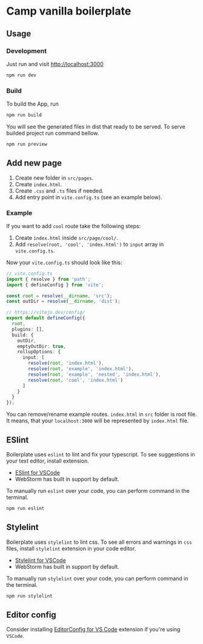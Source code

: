 # Camp vanilla boilerplate

## Usage

### Development

Just run and visit <http://localhost:3000>

```bash
npm run dev
```

### Build

To build the App, run

```bash
npm run build
```

You will see the generated files in dist that ready to be served.
To serve builded project run command bellow.

```bash
npm run preview
```

## Add new page

1. Create new folder in `src/pages`.
2. Create `index.html`.
3. Create `.css` and `.ts` files if needed.
4. Add entry point in `vite.config.ts` (see an example below).

### Example

If you want to add `cool` route take the following steps:

1. Create `index.html` inside `src/page/cool/`.
2. Add `resolve(root, 'cool', 'index.html')` to `input` array in `vite.config.ts`.

Now your `vite.config.ts` should look like this:

```ts
// vite.config.ts
import { resolve } from 'path';
import { defineConfig } from 'vite';

const root = resolve(__dirname, 'src');
const outDir = resolve(__dirname, 'dist');

// https://vitejs.dev/config/
export default defineConfig({
  root,
  plugins: [],
  build: {
    outDir,
    emptyOutDir: true,
    rollupOptions: {
      input: [
        resolve(root, 'index.html'),
        resolve(root, 'example', 'index.html'),
        resolve(root, 'example', 'nested', 'index.html'),
        resolve(root, 'cool', 'index.html')
      ]
    }
  }
});
```

You can remove/rename example routes. `index.html` in `src` folder is root file. It means, that your `localhost:3000` will be represented by `index.html` file.

## ESlint

Boilerplate uses `eslint` to lint and fix your typescript. To see suggestions in your text editor, install extension.

- [ESlint for VSCode](https://marketplace.visualstudio.com/items?itemName=dbaeumer.vscode-eslint)
- WebStorm has built in support by default.

To manually run `eslint` over your code, you can perform command in the terminal.

```bash
npm run eslint
```
## Stylelint

Boilerplate uses `stylelint` to lint css. To see all errors and warnings in `css` files, install `stylelint` extension in your code editor.

- [Stylelint for VSCode](https://marketplace.visualstudio.com/items?itemName=stylelint.vscode-stylelint)
- WebStorm has built in support by default.

To manually run `stylelint` over your code, you can perform command in the terminal.

```bash
npm run stylelint
```

## Editor config

Consider installing [EditorConfig for VS Code](https://marketplace.visualstudio.com/items?itemName=EditorConfig.EditorConfig) extension if you're using `VSCode`.
